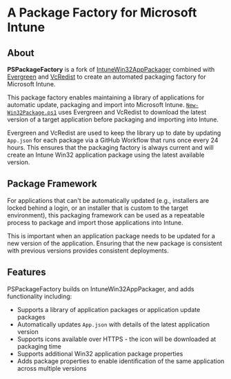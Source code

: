 # A Package Factory for Microsoft Intune

## About

**PSPackageFactory** is a fork of [IntuneWin32AppPackager](https://github.com/MSEndpointMgr/IntuneWin32AppPackager) combined with [Evergreen](https://stealthpuppy.com/evergreen) and [VcRedist](https://vcredist.com/) to create an automated packaging factory for Microsoft Intune.

This package factory enables maintaining a library of applications for automatic update, packaging and import into Microsoft Intune. [`New-Win32Package.ps1`](https://github.com/aaronparker/packagefactory/blob/main/New-Win32Package.ps1) uses Evergreen and VcRedist to download the latest version of a target application before packaging and importing into Intune.

Evergreen and VcRedist are used to keep the library up to date by updating `App.json` for each package via a GitHub Workflow that runs once every 24 hours. This ensures that the packaging factory is always current and will create an Intune Win32 application package using the latest available version.

## Package Framework

For applications that can't be automatically updated (e.g., installers are locked behind a login, or an installer that is custom to the target environment), this packaging framework can be used as a repeatable process to package and import those applications into Intune.

This is important when an application package needs to be updated for a new version of the application. Ensuring that the new package is consistent with previous versions provides consistent deployments.

## Features

PSPackageFactory builds on IntuneWin32AppPackager, and adds functionality including:

* Supports a library of application packages or application update packages
* Automatically updates `App.json` with details of the latest application version
* Supports icons available over HTTPS - the icon will be downloaded at packaging time
* Supports additional Win32 application package properties
* Adds package properties to enable identification of the same application across multiple versions
